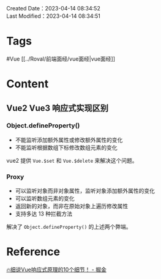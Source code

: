Created Date：2023-04-14 08:34:52  
Last Modified：2023-04-14 08:34:51

# Tags

#Vue [[../Roval/前端面经/vue面经|vue面经]]

# Content

## Vue2 Vue3 响应式实现区别

### Object.defineProperty()

- 不能监听添加额外属性或修改额外属性的变化
- 不能监听根据数组下标修改数组元素的变化  

vue2 提供 `Vue.$set` 和 `Vue.$delete` 来解决这个问题。

### Proxy

- 可以监听对象而非对象属性，监听对象添加额外属性的变化
- 可以监听数组元素的变化
- 返回新的对象，而非在原始对象上遍历修改属性
- 支持多达 13 种拦截方法

解决了 `Object.defineProperty()` 的上述两个弊端。

# Reference

[🔥细说Vue响应式原理的10个细节！ - 掘金](https://juejin.cn/post/7187285219257352250)
